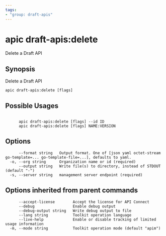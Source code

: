 ```yaml
---
tags:
- "group: draft-apis"
---
```

# apic draft-apis:delete

Delete a Draft API

## Synopsis

Delete a Draft API

```
apic draft-apis:delete [flags]
```

## Possible Usages

```

      apic draft-apis:delete [flags] --id ID
      apic draft-apis:delete [flags] NAME:VERSION

```

## Options

```
      --format string   Output format. One of [json yaml octet-stream go-template=... go-template-file=...], defaults to yaml.
  -o, --org string      Organization name or id (required)
      --output string   Write file(s) to directory, instead of STDOUT (default "-")
  -s, --server string   management server endpoint (required)
```

## Options inherited from parent commands

```
      --accept-license        Accept the license for API Connect
      --debug                 Enable debug output
      --debug-output string   Write debug output to file
      --lang string           Toolkit operation language
      --live-help             Enable or disable tracking of limited usage information
  -m, --mode string           Toolkit operation mode (default "apim")
```
